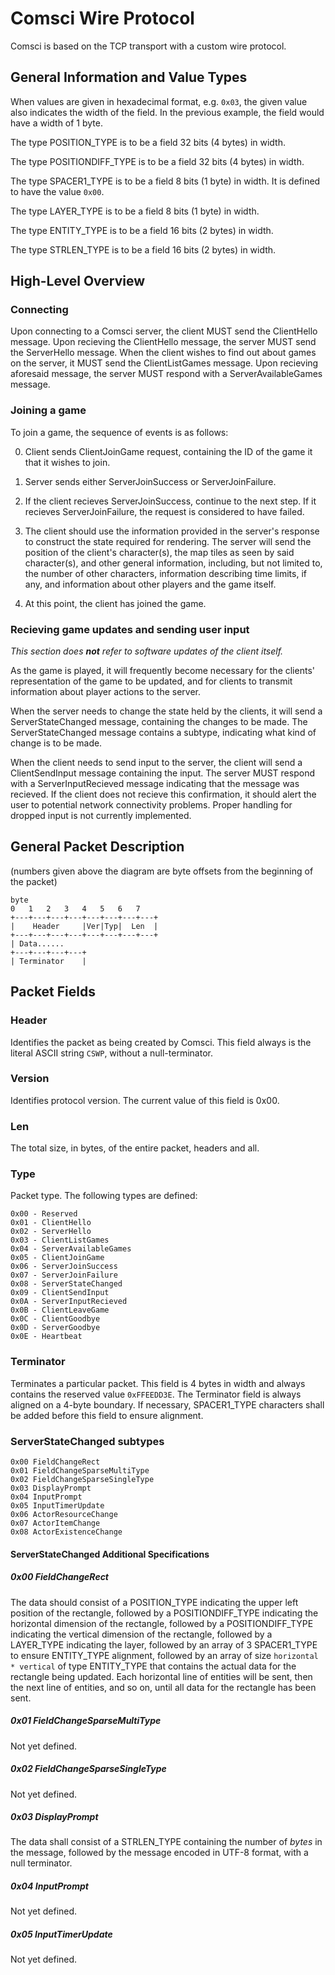 # Comsci Wire Protocol #
Comsci is based on the TCP transport with a custom wire protocol.

## General Information and Value Types ##
When values are given in hexadecimal format, e.g. ```0x03```, the given value
also indicates the width of the field. In the previous example, the field
would have a width of 1 byte.

The type POSITION_TYPE is to be a field 32 bits (4 bytes) in width.

The type POSITIONDIFF_TYPE is to be a field 32 bits (4 bytes) in width.

The type SPACER1_TYPE is to be a field 8 bits (1 byte) in width. It is defined
to have the value ```0x00```.

The type LAYER_TYPE is to be a field 8 bits (1 byte) in width.

The type ENTITY_TYPE is to be a field 16 bits (2 bytes) in width.

The type STRLEN_TYPE is to be a field 16 bits (2 bytes) in width.

## High-Level Overview ##
### Connecting ###
Upon connecting to a Comsci server, the client MUST send the ClientHello
message. Upon recieving the ClientHello message, the server MUST send the
ServerHello message. When the client wishes to find out about games on the
server, it MUST send the ClientListGames message. Upon recieving aforesaid
message, the server MUST respond with a ServerAvailableGames message. 

### Joining a game ###
To join a game, the sequence of events is as follows:

0. Client sends ClientJoinGame request, containing the ID of the game it that
   it wishes to join.

0. Server sends either ServerJoinSuccess or ServerJoinFailure.

0. If the client recieves ServerJoinSuccess, continue to the next step.
   If it recieves ServerJoinFailure, the request is considered to have failed.

0. The client should use the information provided in the server's response to
   construct the state required for rendering. The server will send the
   position of the client's character(s), the map tiles as seen by said
   character(s), and other general information, including, but not limited to,
   the number of other characters, information describing time limits, if any,
   and information about other players and the game itself.

0. At this point, the client has joined the game.

### Recieving game updates and sending user input ###
*This section does **not** refer to software updates of the client itself.*

As the game is played, it will frequently become necessary for the clients'
representation of the game to be updated, and for clients to transmit
information about player actions to the server.

When the server needs to change the state held by the clients, it will send a
ServerStateChanged message, containing the changes to be made. The
ServerStateChanged message contains a subtype, indicating what kind of change
is to be made.

When the client needs to send input to the server, the client will send a
ClientSendInput message containing the input. The server MUST respond with a
ServerInputRecieved message indicating that the message was recieved. If the
client does not recieve this confirmation, it should alert the user to
potential network connectivity problems. Proper handling for dropped input
is not currently implemented.

## General Packet Description ##
(numbers given above the diagram are byte offsets from the beginning of the packet)
```    
byte
0   1   2   3   4   5   6   7
+---+---+---+---+---+---+---+---+
|    Header     |Ver|Typ|  Len  |
+---+---+---+---+---+---+---+---+
| Data......
+---+---+---+---+
| Terminator    |
```

## Packet Fields ##
### Header ###
Identifies the packet as being created by Comsci.
This field always is the literal ASCII string ```CSWP```, without a null-terminator.

### Version ###
Identifies protocol version.
The current value of this field is 0x00.

### Len ###
The total size, in bytes, of the entire packet, headers and all.

### Type ###
Packet type. The following types are defined:
```
0x00 - Reserved
0x01 - ClientHello
0x02 - ServerHello
0x03 - ClientListGames
0x04 - ServerAvailableGames
0x05 - ClientJoinGame
0x06 - ServerJoinSuccess
0x07 - ServerJoinFailure
0x08 - ServerStateChanged
0x09 - ClientSendInput
0x0A - ServerInputRecieved
0x0B - ClientLeaveGame
0x0C - ClientGoodbye
0x0D - ServerGoodbye
0x0E - Heartbeat
```

### Terminator ###
Terminates a particular packet.
This field is 4 bytes in width and always contains the reserved value
```0xFFEEDD3E```.
The Terminator field is always aligned on a 4-byte boundary. If necessary,
SPACER1_TYPE characters shall be added before this field to ensure alignment.

### ServerStateChanged subtypes ###
```
0x00 FieldChangeRect
0x01 FieldChangeSparseMultiType
0x02 FieldChangeSparseSingleType
0x03 DisplayPrompt
0x04 InputPrompt
0x05 InputTimerUpdate
0x06 ActorResourceChange
0x07 ActorItemChange
0x08 ActorExistenceChange
```

#### ServerStateChanged Additional Specifications ####

##### 0x00 FieldChangeRect #####
The data should consist of a POSITION_TYPE indicating the upper left position
of the rectangle, followed by a POSITIONDIFF_TYPE indicating the horizontal
dimension of the rectangle, followed by a POSITIONDIFF_TYPE indicating the
vertical dimension of the rectangle, followed by a LAYER_TYPE indicating the
layer, followed by an array of 3 SPACER1_TYPE to ensure ENTITY_TYPE alignment,
followed by an array of size ```horizontal * vertical``` of type ENTITY_TYPE
that contains the actual data for the rectangle being updated. Each horizontal
line of entities will be sent, then the next line of entities, and so on,
until all data for the rectangle has been sent.

##### 0x01 FieldChangeSparseMultiType #####
Not yet defined.

##### 0x02 FieldChangeSparseSingleType #####
Not yet defined.

##### 0x03 DisplayPrompt #####
The data shall consist of a STRLEN_TYPE containing the number of *bytes* in
the message, followed by the message encoded in UTF-8 format, with a null
terminator.

##### 0x04 InputPrompt #####
Not yet defined.

##### 0x05 InputTimerUpdate #####
Not yet defined.
